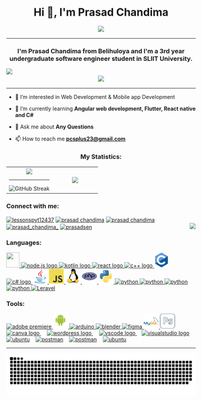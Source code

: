 <h1 align="center">Hi 👋, I'm Prasad Chandima</h1>
<div align="center">
  <img height="150" src="https://miro.medium.com/v2/resize:fit:1100/format:webp/1*zVnWJtyGOX_kUIDm6ccCfQ.gif"  />
</div>
<hr>
<h3 align="center">I'm Prasad Chandima from Belihuloya and I'm a 3rd year undergraduate software engineer student in SLIIT University.</h3>

<img src="https://i.pinimg.com/originals/93/4b/e2/934be2865cf79d85cac19f8beb67bf27.gif" /> 

<div align="center">
  <img src="https://profile-counter.glitch.me/pcSenavirathna/count.svg?"  />
</div>

<hr>

- 👀 I’m interested in Web Development & Mobile app Development

- 🌱 I’m currently learning **Angular web development, Flutter, React native and C#**

- 💬 Ask me about **Any Questions**

- 📫 How to reach me **pcsplus23@gmail.com**

</table>
<h3 align="center">My Statistics:</h3>
<p align="center">
<table align="center">
<tr border="none">
<td width="50%" align="center">
  
  <img  align="center"  src="https://github-readme-stats.vercel.app/api?username=pcSenavirathna&theme=dark&show_icons=true&count_private=true" />
  <br><hr>
 <img src="https://github-readme-streak-stats.herokuapp.com?user=pcSenavirathna&theme=dark" alt="GitHub Streak" />
</td>
<td width="50%" align="center">
  <img  align="center"  src="https://github-readme-stats.anuraghazra1.vercel.app/api/top-langs/?username=pcSenavirathna&theme=dark&hide_border=false&no-bg=true&no-frame=true&langs_count=10"/>
  </td>
</tr>
</table>

<h3 align="left">Connect with me:</h3>
<p align="left">
<a href="https://twitter.com/lessonspyt12437" target="blank"><img align="center" src="https://raw.githubusercontent.com/rahuldkjain/github-profile-readme-generator/master/src/images/icons/Social/twitter.svg" alt="lessonspyt12437" height="30" width="40" /></a>
<a href="https://linkedin.com/in/prasad chandima" target="blank"><img align="center" src="https://raw.githubusercontent.com/rahuldkjain/github-profile-readme-generator/master/src/images/icons/Social/linked-in-alt.svg" alt="prasad chandima" height="30" width="40" /></a>
<a href="https://fb.com/prasad chandima" target="blank"><img align="center" src="https://raw.githubusercontent.com/rahuldkjain/github-profile-readme-generator/master/src/images/icons/Social/facebook.svg" alt="prasad chandima" height="30" width="40" /></a>
<a href="https://instagram.com/prasad_chandima_" target="blank"><img align="center" src="https://raw.githubusercontent.com/rahuldkjain/github-profile-readme-generator/master/src/images/icons/Social/instagram.svg" alt="prasad_chandima_" height="30" width="40" /></a>
<a href="https://www.youtube.com/c/prasadsen" target="blank"><img align="center" src="https://raw.githubusercontent.com/rahuldkjain/github-profile-readme-generator/master/src/images/icons/Social/youtube.svg" alt="prasadsen" height="30" width="40" /></a>

 <img align="right" height="200" src="https://mir-s3-cdn-cf.behance.net/project_modules/max_1200/be510767817393.5b472244e895f.gif"  />

</p>

<h3 align="left">Languages:</h3>
<p align="left"> 

  <a href="[https://nodejs.org/en](https://angular.dev/)" target="_blank" rel="noreferrer"> <img src="https://upload.wikimedia.org/wikipedia/commons/c/cf/Angular_full_color_logo.svg" width="35" height="40"/> </a>
  <a href="https://nodejs.org/en" target="_blank" rel="noreferrer"> <img src="https://cdn4.iconfinder.com/data/icons/logos-3/454/nodejs-new-pantone-white-1024.png" alt="node.js logo" width="35" height="40"/> </a> 
  <a href="https://kotlinlang.org/" target="_blank" rel="noreferrer"> <img src="https://developer.android.com/static/images/cluster-illustrations/kotlin-hero.svg" alt="kotlin logo" width="35" height="40"/> </a> 
  <a href="https://react.dev/" target="_blank" rel="noreferrer"> <img src="https://cdn.worldvectorlogo.com/logos/react-1.svg" alt="react logo" width="35" height="40"/> </a> 
  <a href="https://www.cprogramming.com/" target="_blank" rel="noreferrer"> <img src="https://raw.githubusercontent.com/isocpp/logos/master/cpp_logo.png" alt="c++ logo" width="35" height="40"/> </a> 
  <a href="https://www.cprogramming.com/" target="_blank" rel="noreferrer"> <img src="https://raw.githubusercontent.com/devicons/devicon/master/icons/c/c-original.svg" alt="c logo" width="40" height="40"/> </a>
<a href="https://learn.microsoft.com/en-us/dotnet/csharp/tour-of-csharp/" target="_blank" rel="noreferrer"> <img src="https://upload.wikimedia.org/wikipedia/commons/b/bd/Logo_C_sharp.svg" alt="c# logo" width="40" height="40"/> </a>
  <a href="https://www.java.com" target="_blank" rel="noreferrer"> <img src="https://raw.githubusercontent.com/devicons/devicon/master/icons/java/java-original.svg" alt="java" width="40" height="40"/> </a> 
  <a href="https://developer.mozilla.org/en-US/docs/Web/JavaScript" target="_blank" rel="noreferrer"> <img src="https://raw.githubusercontent.com/devicons/devicon/master/icons/javascript/javascript-original.svg" alt="javascript" width="40" height="40"/> </a> 
  <a href="https://www.linux.org/" target="_blank" rel="noreferrer"> <img src="https://raw.githubusercontent.com/devicons/devicon/master/icons/linux/linux-original.svg" alt="linux" width="40" height="40"/> </a>
  <a href="https://www.php.net" target="_blank" rel="noreferrer"> <img src="https://raw.githubusercontent.com/devicons/devicon/master/icons/php/php-original.svg" alt="php" width="40" height="40"/> </a> 
  <a href="https://www.python.org" target="_blank" rel="noreferrer"> <img src="https://raw.githubusercontent.com/devicons/devicon/master/icons/python/python-original.svg" alt="python" width="40" height="40"/> </a> 
   <a href="https://flutter.dev/" target="_blank" rel="noreferrer"> <img src="https://storage.googleapis.com/cms-storage-bucket/847ae81f5430402216fd.svg" alt="python" width="40" height="40"/> </a> 
    <a href="https://dart.dev/" target="_blank" rel="noreferrer"> <img src="https://dart.dev/assets/img/logo/logo-white-text.svg" alt="python" width="40" height="40"/> </a> 
    <a href="https://reactnative.dev/" target="_blank" rel="noreferrer"> <img src="https://reactnative.dev/img/header_logo.svg" alt="python" width="40" height="40"/> </a> 
     <a href="https://dotnet.microsoft.com/en-us/download/dotnet-framework" target="_blank" rel="noreferrer"> <img src="https://upload.wikimedia.org/wikipedia/commons/e/ee/.NET_Core_Logo.svg" alt="python" width="40" height="40"/> </a> 
     <a href="https://laravel.com/"> <img src="https://laravel.com/img/logomark.min.svg" alt="Leravel" width="40" height="40"/> </a> 
</p>



<h3 align="left">Tools:</h3>
<p>
  <a href="https://www.adobe.com/products/premiere.html" target="_blank" rel="noreferrer"> <img src="https://www.logo.wine/a/logo/Adobe_Premiere_Pro/Adobe_Premiere_Pro-Logo.wine.svg" alt="adobe premiere" width="40" height="40"/> </a> 
  <a href="https://developer.android.com" target="_blank" rel="noreferrer"> <img src="https://raw.githubusercontent.com/devicons/devicon/master/icons/android/android-original-wordmark.svg" alt="android" width="40" height="40"/> </a> 
  <a href="https://www.arduino.cc/" target="_blank" rel="noreferrer"> <img src="https://cdn.worldvectorlogo.com/logos/arduino-1.svg" alt="arduino" width="40" height="40"/> </a> 
  <a href="https://www.blender.org/" target="_blank" rel="noreferrer"> <img src="https://download.blender.org/branding/community/blender_community_badge_white.svg" alt="blender" width="40" height="40"/> </a> 
  <a href="https://www.figma.com/" target="_blank" rel="noreferrer"> <img src="https://www.vectorlogo.zone/logos/figma/figma-icon.svg" alt="figma" width="40" height="40"/> </a> 
  <a href="https://www.mysql.com/" target="_blank" rel="noreferrer"> <img src="https://raw.githubusercontent.com/devicons/devicon/master/icons/mysql/mysql-original-wordmark.svg" alt="mysql" width="40" height="40"/> </a> 
  <a href="https://www.photoshop.com/en" target="_blank" rel="noreferrer"> <img src="https://raw.githubusercontent.com/devicons/devicon/master/icons/photoshop/photoshop-line.svg" alt="photoshop" width="40" height="40"/> </a> 
  <a href="https://www.canva.com/"> <img src="https://cdn.jsdelivr.net/gh/devicons/devicon/icons/canva/canva-original.svg" height="40" alt="canva logo"  />
  <img width="12" /></a>
  <a href="https://wordpress.org/"> <img src="https://cdn.jsdelivr.net/gh/devicons/devicon/icons/wordpress/wordpress-original.svg" height="40" alt="wordpress logo"  />
  <img width="12" /></a>
  <a href="https://code.visualstudio.com/"><img src="https://cdn.jsdelivr.net/gh/devicons/devicon/icons/vscode/vscode-original.svg" height="40" alt="vscode logo"  />
  <img width="12" /><img src="https://cdn.jsdelivr.net/gh/devicons/devicon/icons/visualstudio/visualstudio-plain.svg" height="40" alt="visualstudio logo"  />
  </a>
  <a href="https://ubuntu.com/"> <img src="https://upload.wikimedia.org/wikipedia/commons/9/9e/UbuntuCoF.svg" height="40" alt="ubuntu"  /><img width="12" /></a>
  <a href="https://www.postman.com/"> <img src="https://cdn.worldvectorlogo.com/logos/postman.svg" height="40" alt="postman"  /><img width="12" /></a>
  <a href="https://www.mongodb.com/cloud/atlas/lp/try4?utm_source=google&utm_campaign=search_gs_pl_evergreen_atlas_core_prosp-brand_gic-null_apac-lk_ps-all_desktop_eng_lead&utm_term=mongodb&utm_medium=cpc_paid_search&utm_ad=e&utm_ad_campaign_id=12212624368&adgroup=115749715143&cq_cmp=12212624368&gad_source=1&gclid=Cj0KCQiA1rSsBhDHARIsANB4EJY9x0QAReWDBT3P3On3i0xdnbZmCA4o21toFxk21WmqAfh83vD6Kd8aAn5cEALw_wcB"> <img src="https://miro.medium.com/v2/resize:fit:640/format:webp/1*doAg1_fMQKWFoub-6gwUiQ.png" height="40" alt="postman"  /><img width="12" /></a>
  <a href="https://getbootstrap.com/docs/5.3/getting-started/introduction/"> <img src="https://getbootstrap.com/docs/5.3/assets/brand/bootstrap-logo-shadow.png" height="40" alt="ubuntu"  /><img width="12" /></a>

</p>
<hr>
<picture>
  <source
    media="(prefers-color-scheme: dark)"
    srcset="https://raw.githubusercontent.com/platane/snk/output/github-contribution-grid-snake-dark.svg"
  />
  <source
    media="(prefers-color-scheme: light)"
    srcset="https://raw.githubusercontent.com/platane/snk/output/github-contribution-grid-snake.svg"
  />
  <img
    alt="github contribution grid snake animation"
    src="https://raw.githubusercontent.com/platane/snk/output/github-contribution-grid-snake.svg"
  />
</picture>

###
